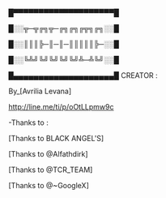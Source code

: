 

█▀▀▀▀▀▀▀▀▀▀▀▀▀▀▀▀▀▀▀▀█

█░░╦─╦╔╗╦─╔╗╔╗╔╦╗╔╗░░█

█░░║║║╠─║─║─║║║║║╠─░░█

█░░╚╩╝╚╝╚╝╚╝╚╝╩─╩╚╝░░█

█▄▄▄▄▄▄▄▄▄▄▄▄▄▄▄▄▄▄▄▄█
CREATOR :

By_[Avrilia Levana]

http://line.me/ti/p/oOtLLpmw9c

-Thanks to :

[Thanks to BLACK ANGEL'S]

[Thanks to @Alfathdirk]

[Thanks to @TCR_TEAM]

[Thanks to @~GoogleX]